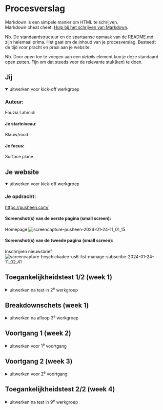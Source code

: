 # Procesverslag
Markdown is een simpele manier om HTML te schrijven.  
Markdown cheat cheet: [Hulp bij het schrijven van Markdown](https://github.com/adam-p/markdown-here/wiki/Markdown-Cheatsheet).

Nb. De standaardstructuur en de spartaanse opmaak van de README.md zijn helemaal prima. Het gaat om de inhoud van je procesverslag. Besteedt de tijd voor pracht en praal aan je website.

Nb. Door *open* toe te voegen aan een *details* element kun je deze standaard open zetten. Fijn om dat steeds voor de relevante stuk(ken) te doen.





## Jij

<details open>
  <summary>uitwerken voor kick-off werkgroep</summary>

  ### Auteur:
 Fouzia Lahmidi

  #### Je startniveau:
Blauw/rood
  #### Je focus:
Surface plane
</details>





## Je website

<details open>
  <summary>uitwerken voor kick-off werkgroep</summary>

  ### Je opdracht:
https://pusheen.com/
  #### Screenshot(s) van de eerste pagina (small screen): 
Homepage
![screencapture-pusheen-2024-01-24-11_01_15](https://github.com/fouzialhmdi/FED/assets/112877092/66efdfa4-c397-4ad3-87a6-ce0242b5c1dd)


  #### Screenshot(s) van de tweede pagina (small screen):
Inschrijven nieuwsbrief
 ![screencapture-heychickadee-us6-list-manage-subscribe-2024-01-24-11_02_41](https://github.com/fouzialhmdi/FED/assets/112877092/02a02205-1f54-430e-a277-f0d2cc9891ec)

</details>



## Toegankelijkheidstest 1/2 (week 1)

<details>
  <summary>uitwerken na test in 2<sup>e</sup> werkgroep</summary>

  ### Bevindingen
Test met elasiekjes om de vingers:
Het lukte om verschillende pagina's te bezoeken, maar zodra ik afbeeldingen wilde  vergroten of de slideshow door wilde klikken reageerde het niet of klikte ik de website helemaal weg.

Test met bril:

Met de bril op merkte ik weinig verschil. Ik moet soms dubbel kijken of ik wel de juiste pagina of item aanklikte. Maar voor de rest ging het goed, ik heb mouches volantes dus ik ben al gewend om zo te kijken.

Screenreader:
De screenreader is lastig te volgen. Ik kan er niet altijd uithalen wat de screenreader leest. Sommige links spelt de screenreader in plaats van het woord uit te spreken. 
  
</details>



## Breakdownschets (week 1)

<details>
  <summary>uitwerken na afloop 3<sup>e</sup> werkgroep</summary>
![breakdownschets](https://github.com/fouzialhmdi/FED/assets/112877092/e4076288-54f7-4299-91a8-89ed6b3d8f10)


</details>





## Voortgang 1 (week 2)

<details>
  <summary>uitwerken voor 1<sup>e</sup> voortgang</summary>

  ### Stand van zaken
  hier dit ging goed & dit was lastig (neem ook screenshots op van delen van je website en code)
![image](https://github.com/fouzialhmdi/FED/assets/112877092/20284f6c-d33d-42dc-9e21-ac5188b353b1)
![image](https://github.com/fouzialhmdi/FED/assets/112877092/e5f4100b-a1c4-4175-bf8c-6a5d2d7df201)
![image](https://github.com/fouzialhmdi/FED/assets/112877092/a5f61b0a-a76e-4dab-a461-9b4f1227cf7b)


  ### Agenda voor meeting
  samen met je groepje opstellen

  | Nathalie    | Sosan        | Fouzia    | student 4        |
  | ---          HTML laten nakijken                | ---          | ---              |
  | HTML structuur 
  laten nakijken  | en dit             | Toegankelijkheid    | en dan ik dat    |
  | Stap 9 en 10
  hamburgermenu | dit als er tijd is | Slideshow voor eigen websie | dit wil ik zeker |
  | ...            | ...                | ...          | ...              |


  ### Verslag van meeting
  hier na afloop snel de uitkomsten van de meeting vastleggen

  - Blijven oefenen met de opdracht
 
</details>





## Voortgang 2 (week 3)

<details>
  <summary>uitwerken voor 2<sup>e</sup> voortgang</summary>

  ### Stand van zaken
  hier dit ging goed & dit was lastig (neem ook screenshots op van delen van je website en code)


  ### Agenda voor meeting
  samen met je groepje opstellen

  | Nathalie     | Sosan          | Fouzia    | student 4        |
  | ---            | ---           HTML laten nakijken ---          | ---              |
  | Uitklapmenu  | en dit             | Vraag over hoe ik de content netjes onder elkaar krijg| en dan ik dat    |
  | Vraag over hoe scrollvak 
  in de juiste plek krijgen| dit als er tijd is | nog een punt | dit wil ik zeker |
  | ...            | ...                | ...          | ...              |


  ### Verslag van meeting

  Helaas had ik nog niet zo veel om te laten zien en heeft Donna de tijd genomen om mijn code langs te gaan en heeft zij mij tips gegeven hoe ik bepaalde dingen beter kan aanpakken. 
  - punt 1
  - punt 2
  - nog een punt
- ...

</details>





## Toegankelijkheidstest 2/2 (week 4)

<details>
  <summary>uitwerken na test in 9<sup>e</sup> werkgroep</summary>

  ### Bevindingen
  Bij het testen van de screenreader leest de narrator alle headings en link, maar niet de afbeeldingen. 





## Voortgang 3 (week 4)

<details>
  <summary>uitwerken voor 3<sup>e</sup> voortgang</summary>

  ### Stand van zaken
  hier dit ging goed & dit was lastig (neem ook screenshots op van delen van je website en code)


  ### Agenda voor meeting
  samen met je groepje opstellen

  | Nathalie      | Sosan         | Fouzia    | student 4        |
  | ---            | ---                | ---          | ---              |
  | Mogelijkheden surface plane  | Voortgang             | Hamburgermenu   | en dan ik dat    |
  | Screenreader | dit als er tijd is | nog een punt | dit wil ik zeker |
  | ...            | ...                | ...          | ...              |



</details>





## Eindgesprek (week 5)

<details>
  <summary>uitwerken voor eindgesprek</summary>

  ### Je uitkomst - karakteristiek screenshots:
  ![screencapture-127-0-0-1-5500-2024-01-24-16_50_08](https://github.com/fouzialhmdi/FED/assets/112877092/3c79ea54-935f-42f4-92b4-041dc46d4aad)
  ![image](https://github.com/fouzialhmdi/FED/assets/112877092/1ffe2a70-e187-4eb7-80af-d25aa1b6b724)
  




  ### Dit ging goed/Heb ik geleerd: 
  Animatie met javascript is verrassend genoeg goed gegaan. Ik heb geleerd hoe ik dark mode moet toepassen op mijn ontwerp. en hoe ik de kleur van de hartjes laat veranderen in dark mode.
  Ook heb ik geleerd hoe ik een scrollanimatie moet maken.
  ![image](https://github.com/fouzialhmdi/FED/assets/112877092/fdecea15-7868-407f-a85c-c32eb95fdcda)
  ![image](https://github.com/fouzialhmdi/FED/assets/112877092/529cd9ef-7279-4978-9c55-94a451e498b7)


  ### Dit was lastig/Is niet gelukt:
  Hamburgermenu is niet gelukt, ik kwam er helaas niet uit met het plaatsen op de juiste plek en het ontwerp verschoof constant.
  ![image](https://github.com/fouzialhmdi/FED/assets/112877092/0341aadd-1754-44bd-9ad5-dca229818671)
</details>





## Bronnenlijst

<details open>
  <summary>continu bijhouden terwijl je werkt</summary>

  Nb. Wees specifiek ('css-tricks' als bron is bijv. niet specifiek genoeg). 
  Nb. ChatGpT en andere AI horen er ook bij.
  Nb. Vermeld de bronnen ook in je code.

  1. ChatGpt: form, hulp met darkmode, bolletjes bij de heading.
  2. Pusheen.com voor de afbeeldingen
  3. https://www.codepel.com/animation/falling-heart-animation-css/
  4. https://www.w3schools.com/css/css_border.asp
  5. https://developer.mozilla.org/en-US/docs/Web/CSS/:nth-of-type
  6. https://www.w3schools.com/howto/howto_js_toggle_dark_mode.asp
  7. https://www.w3schools.com/html/html_forms.asp
  8. https://www.freecodecamp.org/news/scroll-animations-with-javascript-intersection-observer-api/
  9. https://developer.mozilla.org/en-US/docs/Web/API/Element/innerHTML
  10. https://www.w3schools.com/css/css_positioning.asp
  11. https://www.w3schools.com/cssref/sel_hover.php

</details>
